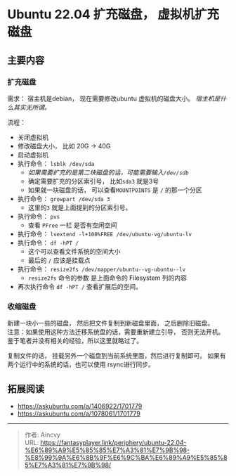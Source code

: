 # Ubuntu 22.04 扩充磁盘， 虚拟机扩充磁盘


## 主要内容

### 扩充磁盘

需求： 宿主机是debian， 现在需要修改ubuntu 虚拟机的磁盘大小。   *宿主机是什么其实无所谓。*

流程： 
- 关闭虚拟机
- 修改磁盘大小， 比如 20G -> 40G
- 启动虚拟机
- 执行命令： `lsblk /dev/sda`
  - *如果需要扩充的是第二块磁盘的话，可能需要输入`/dev/sdb`*
  - 确定需要扩充的分区索引号，  比如`sda3`  就是3号
  - 如果就一块磁盘的话， 可以查看`MOUNTPOINTS` 是 `/` 的那一个分区
- 执行命令： `growpart /dev/sda 3`
  - 这里的`3` 就是上面提到的分区索引号。
- 执行命令： `pvs`
  - 查看 `PFree` 一栏 是否有空闲空间
- 执行命令： `lvextend -l+100%FREE /dev/ubuntu-vg/ubuntu-lv`
- 执行命令： `df -hPT /`
  - 这个可以查看文件系统的空间大小
  - 最后的 `/`  应该是挂载点
- 执行命令： `resize2fs /dev/mapper/ubuntu--vg-ubuntu--lv`
  - `resize2fs` 命令的参数 是上面命令的 Filesystem  列的内容
- 再次执行命令 `df -hPT /`  查看扩展后的空间。


### 收缩磁盘

新建一块小一些的磁盘， 然后把文件复制到新磁盘里面， 之后删除旧磁盘。  
注意：如果使用这种方法迁移系统盘的话，需要重新建立引导， 否则无法开机。 鉴于笔者并没有相关的经验，所以这里就略过了。


复制文件的话， 挂载另外一个磁盘到当前系统里面，然后进行复制即可。 如果有两个运行中的系统的话，也可以使用 rsync进行同步。 


## 拓展阅读

- https://askubuntu.com/a/1406922/1701779
- https://askubuntu.com/a/1078061/1701779




---

> 作者: Aincvy  
> URL: https://fantasyplayer.link/periphery/ubuntu-22.04-%E6%89%A9%E5%85%85%E7%A3%81%E7%9B%98-%E8%99%9A%E6%8B%9F%E6%9C%BA%E6%89%A9%E5%85%85%E7%A3%81%E7%9B%98/  

